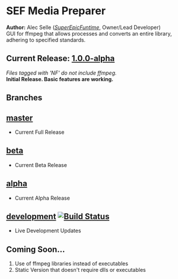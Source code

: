 # SEF Media Preparer
**Author:** Alec Selle ([*SuperEpicFuntime*](https://superepicfuntime.com), Owner/Lead Developer)<br/>
GUI for ffmpeg that allows processes and converts an entire library, adhering to specified standards.

## Current Release: [1.0.0-alpha](https://github.com/alecselle/sefmediapreparer/releases)
*Files tagged with 'NF' do not include ffmpeg.*<br/>
**Initial Release. Basic features are working.**

## Branches
## [master](https://github.com/alecselle/sefmediapreparer/tree/master)
- Current Full Release

## [beta](https://github.com/alecselle/sefmediapreparer/tree/beta)
- Current Beta Release

## [alpha](https://github.com/alecselle/sefmediapreparer/tree/alpha)
- Current Alpha Release

## [development](https://github.com/alecselle/sefmediapreparer/tree/development) [![Build Status](http://dev.alecselle.com:8080/job/SEF%20Media%20Preparer%20Development/badge/icon)](http://dev.alecselle.com:8080/job/SEF%20Media%20Preparer%20Development/)
- Live Development Updates

## Coming Soon...
1. Use of ffmpeg libraries instead of executables
2. Static Version that doesn't require dlls or executables
